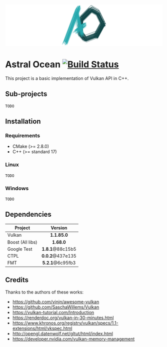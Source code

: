 ![Project logo](https://raw.githubusercontent.com/Thurstag/astral-ocean/res/images/logo/logo(banner).png)

# Astral Ocean [![Build Status](https://jenkins.gekko-state.tk/buildStatus/icon?job=astral-ocean)](https://jenkins.gekko-state.tk/job/astral-ocean/)
This project is a basic implementation of Vulkan API in C++.

## Sub-projects

```
TODO
```

## Installation

### Requirements

* CMake (>= 2.8.0)
* C++ (>= standard 17)

### Linux

```
TODO
```

### Windows

```
TODO
```

## Dependencies

| Project          |      Version      |
| ---------------- | :---------------: |
| Vulkan           |   **1.1.85.0**    |
| Boost (All libs) |    **1.68.0**     |
| Google Test      | **1.8.1**@88c15b5 |
| CTPL             | **0.0.2**@437e135 |
| FMT              | **5.2.1**@6c95fb3 |

## Credits

Thanks to the authors of these works:

* https://github.com/vinjn/awesome-vulkan
* https://github.com/SaschaWillems/Vulkan
* https://vulkan-tutorial.com/Introduction
* https://renderdoc.org/vulkan-in-30-minutes.html
* https://www.khronos.org/registry/vulkan/specs/1.1-extensions/html/vkspec.html
* http://opengl.datenwolf.net/gltut/html/index.html
* https://developer.nvidia.com/vulkan-memory-management
